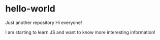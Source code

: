 # hello-world
Just another repository
Hi everyone!

I am starting to learn JS and want to know more interesting information!

